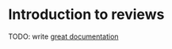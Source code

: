# Introduction to reviews

TODO: write [great documentation](http://jacobian.org/writing/what-to-write/)

